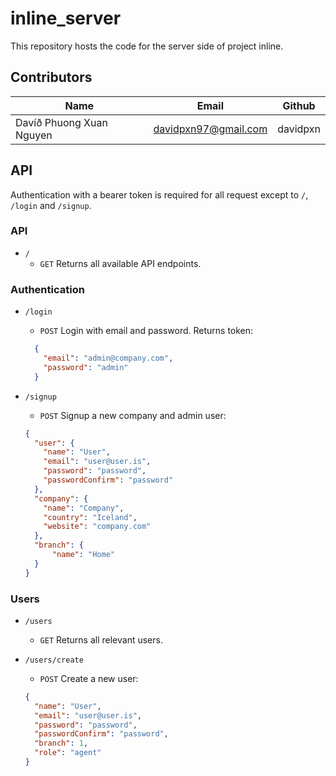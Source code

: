 # inline_server

This repository hosts the code for the server side of project inline.


## Contributors

| Name        | Email           | Github  |
| ------------- |-------------| -----|
| Davíð Phuong Xuan Nguyen     | davidpxn97@gmail.com | davidpxn |


## API

Authentication with a bearer token is required for all request except to `/`, `/login` and `/signup`.

### API 

* `/`
  * `GET` Returns all available API endpoints.
  
### Authentication

* `/login`
  * `POST` Login with email and password. Returns token:
  ```json
    {
      "email": "admin@company.com",
      "password": "admin"
    }
  ```
  
* `/signup`
  * `POST` Signup a new company and admin user:
  ```json
  {
    "user": {
      "name": "User",
      "email": "user@user.is",
      "password": "password",
      "passwordConfirm": "password"
    },
    "company": {
      "name": "Company",
      "country": "Iceland",
      "website": "company.com"
    },
    "branch": {
    	"name": "Home"
    }
  }
  ```

### Users

* `/users`
  * `GET` Returns all relevant users.
  
* `/users/create`
  * `POST` Create a new user:
  ```json
  {
    "name": "User",
    "email": "user@user.is",
    "password": "password",
    "passwordConfirm": "password",
    "branch": 1,
    "role": "agent"
  }
  ```
